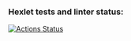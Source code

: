 ### Hexlet tests and linter status:
[![Actions Status](https://github.com/balgator/php-project-lvl1/workflows/hexlet-check/badge.svg)](https://github.com/balgator/php-project-lvl1/actions)